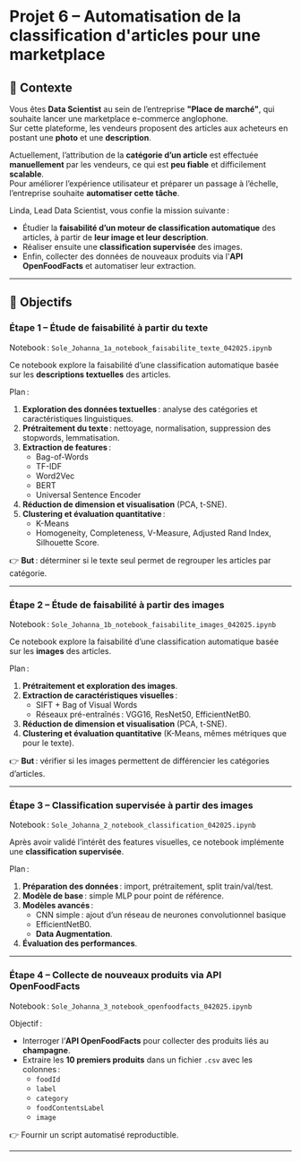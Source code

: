 # Projet 6 – Automatisation de la classification d'articles pour une marketplace

## 📌 Contexte

Vous êtes **Data Scientist** au sein de l’entreprise **"Place de marché"**, qui souhaite lancer une marketplace e-commerce anglophone.  
Sur cette plateforme, les vendeurs proposent des articles aux acheteurs en postant une **photo** et une **description**.

Actuellement, l’attribution de la **catégorie d’un article** est effectuée **manuellement** par les vendeurs, ce qui est **peu fiable** et difficilement **scalable**.  
Pour améliorer l’expérience utilisateur et préparer un passage à l’échelle, l’entreprise souhaite **automatiser cette tâche**.

Linda, Lead Data Scientist, vous confie la mission suivante :

- Étudier la **faisabilité d’un moteur de classification automatique** des articles, à partir de **leur image et leur description**.
- Réaliser ensuite une **classification supervisée** des images.
- Enfin, collecter des données de nouveaux produits via l'**API OpenFoodFacts** et automatiser leur extraction.

---

## 📝 Objectifs

### Étape 1 – Étude de faisabilité à partir du texte

Notebook : `Sole_Johanna_1a_notebook_faisabilite_texte_042025.ipynb`

Ce notebook explore la faisabilité d’une classification automatique basée sur les **descriptions textuelles** des articles.

Plan :

1. **Exploration des données textuelles** : analyse des catégories et caractéristiques linguistiques.
2. **Prétraitement du texte** : nettoyage, normalisation, suppression des stopwords, lemmatisation.
3. **Extraction de features** : 
   - Bag-of-Words
   - TF-IDF
   - Word2Vec
   - BERT
   - Universal Sentence Encoder
4. **Réduction de dimension et visualisation** (PCA, t-SNE).
5. **Clustering et évaluation quantitative** :
   - K-Means
   - Homogeneity, Completeness, V-Measure, Adjusted Rand Index, Silhouette Score.

👉 **But** : déterminer si le texte seul permet de regrouper les articles par catégorie.

---

### Étape 2 – Étude de faisabilité à partir des images

Notebook : `Sole_Johanna_1b_notebook_faisabilite_images_042025.ipynb`

Ce notebook explore la faisabilité d’une classification automatique basée sur les **images** des articles.

Plan :

1. **Prétraitement et exploration des images**.
2. **Extraction de caractéristiques visuelles** :
   - SIFT + Bag of Visual Words
   - Réseaux pré-entraînés : VGG16, ResNet50, EfficientNetB0.
3. **Réduction de dimension et visualisation** (PCA, t-SNE).
4. **Clustering et évaluation quantitative** (K-Means, mêmes métriques que pour le texte).

👉 **But** : vérifier si les images permettent de différencier les catégories d’articles.

---

### Étape 3 – Classification supervisée à partir des images

Notebook : `Sole_Johanna_2_notebook_classification_042025.ipynb`

Après avoir validé l’intérêt des features visuelles, ce notebook implémente une **classification supervisée**.

Plan :

1. **Préparation des données** : import, prétraitement, split train/val/test.
2. **Modèle de base** : simple MLP pour point de référence.
3. **Modèles avancés** :
   - CNN simple : ajout d’un réseau de neurones convolutionnel basique
   - EfficientNetB0.
   - **Data Augmentation**.
5. **Évaluation des performances**.

---

### Étape 4 – Collecte de nouveaux produits via API OpenFoodFacts

Notebook : `Sole_Johanna_3_notebook_openfoodfacts_042025.ipynb`

Objectif :

- Interroger l’**API OpenFoodFacts** pour collecter des produits liés au **champagne**.
- Extraire les **10 premiers produits** dans un fichier `.csv` avec les colonnes :
  - `foodId`
  - `label`
  - `category`
  - `foodContentsLabel`
  - `image`

👉 Fournir un script automatisé reproductible.

---


